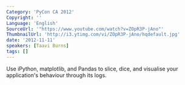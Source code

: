 ```yaml
---
Category: 'PyCon CA 2012'
Copyright: ''
Language: 'English'
SourceUrl: '"https://www.youtube.com/watch?v=ZOpR3P-jAno"'
ThumbnailUrl: 'http://i3.ytimg.com/vi/ZOpR3P-jAno/hqdefault.jpg'
date: '2012-11-11'
speakers: [Taavi Burns]
tags: []
---
```

Use iPython, matplotlib, and Pandas to slice, dice, and visualise your
application's behaviour through its logs.

